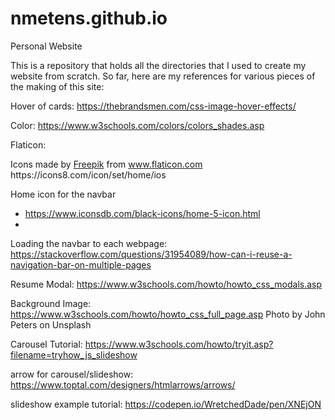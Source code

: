 # nmetens.github.io
Personal Website

This is a repository that holds all the directories that I used to create my website from scratch. So far, here are my references for various pieces of the making of this site:

Hover of cards:
https://thebrandsmen.com/css-image-hover-effects/ 

Color:
https://www.w3schools.com/colors/colors_shades.asp

Flaticon:
<div>Icons made by <a href="https://www.freepik.com" title="Freepik">Freepik</a> from <a href="https://www.flaticon.com/" title="Flaticon">www.flaticon.com</a></div>
https://icons8.com/icon/set/home/ios

Home icon for the navbar
-	https://www.iconsdb.com/black-icons/home-5-icon.html
-	
Loading the navbar to each webpage:
https://stackoverflow.com/questions/31954089/how-can-i-reuse-a-navigation-bar-on-multiple-pages

Resume Modal:
https://www.w3schools.com/howto/howto_css_modals.asp

Background Image:
https://www.w3schools.com/howto/howto_css_full_page.asp
Photo by John Peters on Unsplash

Carousel Tutorial:
https://www.w3schools.com/howto/tryit.asp?filename=tryhow_js_slideshow

arrow for carousel/slideshow:
https://www.toptal.com/designers/htmlarrows/arrows/

slideshow example tutorial:
https://codepen.io/WretchedDade/pen/XNEjON
